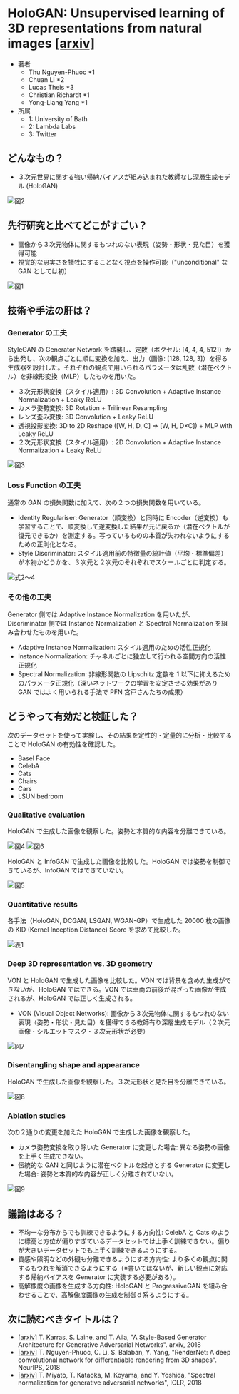 # HoloGAN: Unsupervised learning of 3D representations from natural images [\[arxiv\]](https://arxiv.org/abs/1812.04948)

- 著者
    - Thu Nguyen-Phuoc *1
    - Chuan Li *2
    - Lucas Theis *3
    - Christian Richardt *1
    - Yong-Liang Yang *1
- 所属
    - 1: University of Bath
    - 2: Lambda Labs
    - 3: Twitter


## どんなもの？
- ３次元世界に関する強い帰納バイアスが組み込まれた教師なし深層生成モデル (HoloGAN)

![図2](fig_2.jpg)


## 先行研究と比べてどこがすごい？
- 画像から３次元物体に関するもつれのない表現（姿勢・形状・見た目）を獲得可能
- 視覚的な忠実さを犠牲にすることなく視点を操作可能（"unconditional" な GAN としては初）

![図1](fig_1.jpg)


## 技術や手法の肝は？
### Generator の工夫
StyleGAN の Generator Network を踏襲し、定数（ボクセル: [4, 4, 4, 512]）から出発し、次の観点ごとに順に変換を加え、出力（画像: [128, 128, 3]）を得る生成器を設計した。それぞれの観点で用いられるパラメータは乱数（潜在ベクトル）を非線形変換（MLP）したものを用いた。

+ ３次元形状変換（スタイル適用）: 3D Convolution + Adaptive Instance Normalization + Leaky ReLU
+ カメラ姿勢変換: 3D Rotation + Trilinear Resampling
+ レンズ歪み変換: 3D Convolution + Leaky ReLU
+ 透視投影変換: 3D to 2D Reshape ([W, H, D, C] ⇒ [W, H, D×C]) + MLP with Leaky ReLU
+ ２次元形状変換（スタイル適用）: 2D Convolution + Adaptive Instance Normalization + Leaky ReLU

![図3](fig_3.jpg)

### Loss Function の工夫
通常の GAN の損失関数に加えて、次の２つの損失関数を用いている。

- Identity Regulariser: Generator（順変換）と同時に Encoder（逆変換）も学習することで、順変換して逆変換した結果が元に戻るか（潜在ベクトルが復元できるか）を測定する。写っているものの本質が失われないようにするための正則化となる。
- Style Discriminator: スタイル適用前の特徴量の統計値（平均・標準偏差）が本物かどうかを、３次元と２次元のそれぞれでスケールごとに判定する。

![式2～4](eq_2to4.jpg)

### その他の工夫
Generator 側では Adaptive Instance Normalization を用いたが、Discriminator 側では Instance Normalization と Spectral Normalization を組み合わせたものを用いた。

- Adaptive Instance Normalization: スタイル適用のための活性正規化
- Instance Normalization: チャネルごとに独立して行われる空間方向の活性正規化
- Spectral Normalization: 非線形関数の Lipschitz 定数を 1 以下に抑えるためのパラメータ正規化（深いネットワークの学習を安定させる効果があり GAN ではよく用いられる手法で PFN 宮戸さんたちの成果）


## どうやって有効だと検証した？
次のデータセットを使って実験し、その結果を定性的・定量的に分析・比較することで HoloGAN の有効性を確認した。

- Basel Face
- CelebA
- Cats
- Chairs
- Cars
- LSUN bedroom

### Qualitative evaluation
HoloGAN で生成した画像を観察した。姿勢と本質的な内容を分離できている。

![図4](fig_4.jpg)
![図6](fig_6.jpg)

HoloGAN と InfoGAN で生成した画像を比較した。HoloGAN では姿勢を制御できているが、InfoGAN ではできていない。

![図5](fig_5.jpg)

### Quantitative results
各手法（HoloGAN, DCGAN, LSGAN, WGAN-GP）で生成した 20000 枚の画像の  KID (Kernel Inception Distance) Score を求めて比較した。

![表1](tab_1.jpg)

### Deep 3D representation vs. 3D geometry
VON と HoloGAN で生成した画像を比較した。VON では背景を含めた生成ができないが、HoloGAN ではできる。VON では車両の前後が混ざった画像が生成されるが、HoloGAN では正しく生成される。

- VON (Visual Object Networks): 画像から３次元物体に関するもつれのない表現（姿勢・形状・見た目）を獲得できる教師有り深層生成モデル（２次元画像・シルエットマスク・３次元形状が必要）

![図7](fig_7.jpg)


### Disentangling shape and appearance
HoloGAN で生成した画像を観察した。３次元形状と見た目を分離できている。

![図8](fig_8.jpg)

### Ablation studies
次の２通りの変更を加えた HoloGAN で生成した画像を観察した。

- カメラ姿勢変換を取り除いた Generator に変更した場合: 異なる姿勢の画像を上手く生成できない。
- 伝統的な GAN と同じように潜在ベクトルを起点とする Generator に変更した場合: 姿勢と本質的な内容が正しく分離されていない。

![図9](fig_9.jpg)


## 議論はある？
- 不均一な分布からでも訓練できるようにする方向性: CelebA と Cats のように標高と方位が偏りすぎているデータセットでは上手く訓練できない。偏りが大きいデータセットでも上手く訓練できるようにする。
- 質感や照明などの外観も分離できるようにする方向性: より多くの観点に関するもつれを解消できるようにする（※書いてはないが、新しい観点に対応する帰納バイアスを Generator に実装する必要がある）。
- 高解像度の画像を生成する方向性: HoloGAN と ProgressiveGAN を組み合わせることで、高解像度画像の生成を制御ｄ系るようにする。

## 次に読むべきタイトルは？
- [\[arxiv\]](https://arxiv.org/abs/1812.04948) T. Karras, S. Laine, and T. Aila, "A Style-Based Generator Architecture for Generative Adversarial Networks". arxiv, 2018
- [\[arxiv\]](https://arxiv.org/abs/1806.06575) T. Nguyen-Phuoc, C. Li, S. Balaban, Y. Yang, "RenderNet: A deep convolutional network for differentiable rendering from 3D shapes". NeurIPS, 2018
- [\[arxiv\]](https://arxiv.org/abs/1802.05957) T. Miyato, T. Kataoka, M. Koyama, and Y. Yoshida, "Spectral normalization for generative adversarial networks", ICLR, 2018
